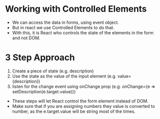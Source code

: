 # Working with Controlled Elements

- We can access the data in forms, using event object.
- But in react we use Controlled Elements to do that.
- With this, it is React who controls the state of the elements in the form and not DOM.

# 3 Step Approach

1. Create a piece of state (e.g. description)
2. Use the state as the value of the input element (e.g. value={description})
3. listen for the change event using onChange prop (e.g. onChange={e => setDescription(e.target.value)})

- These steps will let React control the form element instead of DOM.
- Make sure that if you are assigning numbers they value is converted to number, as the e.target.value will be string most of the times.
